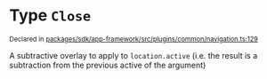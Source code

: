# Type `Close`
<sub>Declared in [packages/sdk/app-framework/src/plugins/common/navigation.ts:129](https://github.com/dxos/dxos/blob/c996a34fe/packages/sdk/app-framework/src/plugins/common/navigation.ts#L129)</sub>


A subtractive overlay to apply to  `location.active`  (i.e. the result is a subtraction from the previous active of the argument)



